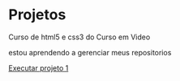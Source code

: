 # Projetos

Curso de html5 e css3 do Curso em Video

estou aprendendo a gerenciar meus repositorios

<a href="https://willlindo7.github.io/Projetos/Site 1/index.html">Executar projeto 1</a>
